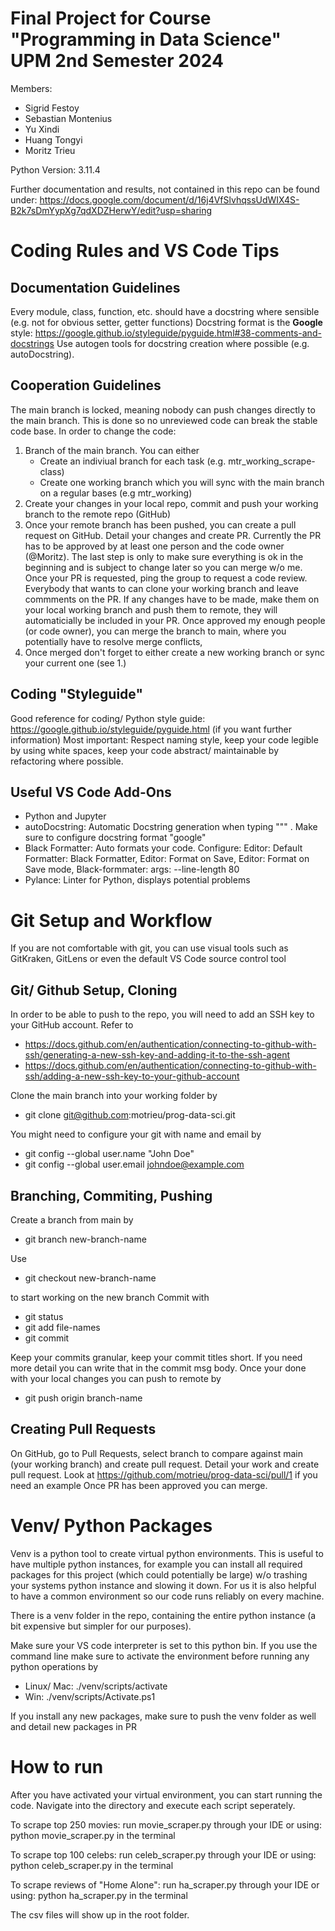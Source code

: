 # Final Project for Course "Programming in Data Science" UPM 2nd Semester 2024
Members:
 - Sigrid Festoy
 - Sebastian Montenius
 - Yu Xindi
 - Huang Tongyi
 - Moritz Trieu

 Python Version: 3.11.4

Further documentation and results, not contained in this repo can be found under:
https://docs.google.com/document/d/16j4VfSlvhqssUdWIX4S-B2k7sDmYypXg7qdXDZHerwY/edit?usp=sharing

# Coding Rules and VS Code Tips
## Documentation Guidelines
Every module, class, function, etc. should have a docstring where sensible (e.g. not for obvious setter, getter functions)
Docstring format is the **Google** style: https://google.github.io/styleguide/pyguide.html#38-comments-and-docstrings
Use autogen tools for docstring creation where possible (e.g. autoDocstring).
## Cooperation Guidelines
The main branch is locked, meaning nobody can push changes directly to the main branch. This is done so no unreviewed code can break the stable code base.
In order to change the code:
1. Branch of the main branch. You can either
    - Create an indiviual branch for each task (e.g. mtr_working_scrape-class)
    - Create one working branch which you will sync with the main branch on a regular bases (e.g mtr_working)
2. Create your changes in your local repo, commit and push your working branch to the remote repo (GitHub)
3. Once your remote branch has been pushed, you can create a pull request on GitHub. Detail your changes and create PR.
Currently the PR has to be approved by at least one person and the code owner (@Moritz). The last step is only to make sure everything is ok in the beginning and is subject to change later so you can merge w/o me. 
Once your PR is requested, ping the group to request a code review. Everybody that wants to can clone your working branch and leave commments on the PR. If any changes have to be made, make them on your local working branch and push them to remote, they will automaticially be included in your PR. Once approved my enough people (or code owner), you can merge the branch to main, where you potentially have to resolve merge conflicts,
4. Once merged don't forget to either create a new working branch or sync your current one (see 1.)

## Coding "Styleguide"
Good reference for coding/ Python style guide: https://google.github.io/styleguide/pyguide.html (if you want further information)
Most important: Respect naming style, keep your code legible by using white spaces, keep your code abstract/ maintainable by refactoring where possible.

## Useful VS Code Add-Ons
- Python and Jupyter
- autoDocstring: Automatic Docstring generation when typing """ . Make sure to configure docstring format "google"
- Black Formatter: Auto formats your code. Configure: Editor: Default Formatter: Black Formatter, Editor: Format on Save, Editor: Format on Save mode, Black-formmater: args: --line-length 80
- Pylance: Linter for Python, displays potential problems

# Git Setup and Workflow
If you are not comfortable with git, you can use visual tools such as GitKraken, GitLens or even the default VS Code source control tool
## Git/ Github Setup, Cloning
In order to be able to push to the repo, you will need to add an SSH key to your GitHub account.
Refer to 
- https://docs.github.com/en/authentication/connecting-to-github-with-ssh/generating-a-new-ssh-key-and-adding-it-to-the-ssh-agent
- https://docs.github.com/en/authentication/connecting-to-github-with-ssh/adding-a-new-ssh-key-to-your-github-account

Clone the main branch into your working folder by 
 - git clone git@github.com:motrieu/prog-data-sci.git 

You might need to configure your git with name and email by 
 - git config --global user.name "John Doe"
 - git config --global user.email johndoe@example.com
## Branching, Commiting, Pushing
Create a branch from main by
- git branch new-branch-name

Use
 - git checkout new-branch-name

to start working on the new branch
Commit with
 - git status
 - git add file-names
 - git commit

Keep your commits granular, keep your commit titles short. If you need more detail you can write that in the commit msg body.
Once your done with your local changes you can push to remote by

 - git push origin branch-name
## Creating Pull Requests
On GitHub, go to Pull Requests, select branch to compare against main (your working branch) and create pull request.
Detail your work and create pull request.
Look at https://github.com/motrieu/prog-data-sci/pull/1 if you need an example
Once PR has been approved you can merge.

# Venv/ Python Packages
Venv is a python tool to create virtual python environments. This is useful to have multiple python instances, for example you can install all required packages for this project (which could potentially be large) w/o trashing your systems python instance and slowing it down. For us it is also helpful to have a common environment so our code runs reliably on every machine.

There is a venv folder in the repo, containing the entire python instance (a bit expensive but simpler for our purposes).

Make sure your VS code interpreter is set to this python bin. If you use the command line make sure to activate the environment before running any python operations by
- Linux/ Mac: ./venv/scripts/activate
- Win: ./venv/scripts/Activate.ps1

If you install any new packages, make sure to push the venv folder as well and detail new packages in PR

# How to run

After you have activated your virtual environment, you can start running the code. Navigate into the directory and execute each script seperately. 

To scrape top 250 movies: run movie_scraper.py through your IDE or using: python movie_scraper.py in the terminal

To scrape top 100 celebs: run celeb_scraper.py through your IDE or using: python celeb_scraper.py in the terminal

To scrape reviews of "Home Alone": run ha_scraper.py through your IDE or using: python ha_scraper.py in the terminal

The csv files will show up in the root folder. 

